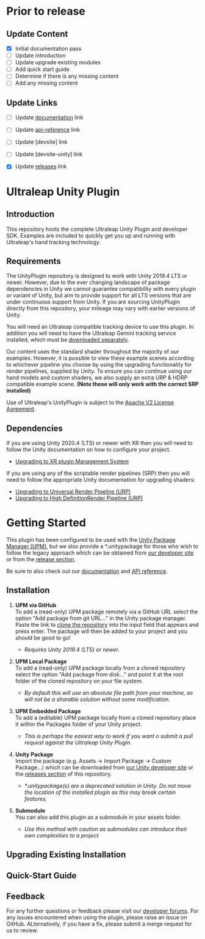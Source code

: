 <!--links-->
[upgrade-urp]: https://docs.unity3d.com/Packages/com.unity.render-pipelines.universal@7.1/manual/upgrading-your-shaders.html "Unity URP Upgrade Documentation"
[upgrade-hdrp]: https://docs.unity3d.com/Packages/com.unity.render-pipelines.high-definition@7.1/manual/Upgrading-To-HDRP.html "Unity HDRP Upgrade Documentation"
[upgrade-xr]: https://docs.unity3d.com/Manual/configuring-project-for-xr.html "Unity XR Upgrade Documentation"
[package-manager]: https://docs.unity3d.com/Manual/Packages.html "Unity Package Manager Documentation"
[apache]: http://www.apache.org/licenses/LICENSE-2.0 "Apache V2 License"

[documentation]: https://docs.ultraleap.com/ "Ultraleap UnityPlugin Documentation"
[api-reference]: https://docs.ultraleap.com/ "Ultraleap UnityPlugin API Reference"
[developer-site]: https://developer.leapmotion.com/ "Ultraleap Developer Site"
[developer-site-unity]: https://developer.leapmotion.com/unity/ "Ultraleap Developer site - Unity"
[releases]: https://github.com/ultraleap/UnityPlugin/releases "UnityPlugin releases"
[developer-forum]: https://forums.leapmotion.com/ "Developer Forum"
[repository-clone-url]: https://github.com/ultraleap/UnityPlugin.git "Clone with HTTPS"



<!--TODO-->
# Prior to release
## Update Content

- [x] Initial documentation pass
- [ ] Update introduction
- [ ] Update upgrade existing modules
- [ ] Add quick start guide
- [ ] Determine if there is any missing content
- [ ] Add any missing content

## Update Links
- [ ] Update [documentation] link
- [ ] Update [api-reference] link
- [ ] Update [devsite] link
- [ ] Update [devsite-unity] link
- [x] Update [releases] link




<!--content-->
# Ultraleap Unity Plugin

## Introduction

This repository hosts the complete Ultraleap Unity Plugin and developer SDK. Examples are included to quickly get you up and running with Ultraleap's hand tracking technology.

## Requirements

The UnityPlugin repository is designed to work with Unity 2019.4 LTS or newer. However, due to the ever changing landscape of package dependencies in Unity we cannot guarantee compatibility with every plugin or variant of Unity, but aim to provide support for all LTS versions that are under continuous support from Unity. If you are sourcing UnityPlugin directly from this repository, your mileage may vary with earlier versions of Unity.

You will need an Ultraleap compatible tracking device to use this plugin. In addition you will need to have the Ultraleap Gemini tracking service installed, which must be [downloaded separately][developer-site].

Our content uses the standard shader throughout the majority of our examples. However, it is possible to view these example scenes according to whichever pipeline you choose by using the upgrading functionality for render pipelines, supplied by Unity.
To ensure you can continue using our hand models and custom shaders, we also supply an extra URP & HDRP compatible example scene. __(Note these will only work with the correct SRP installed)__

Use of Ultraleap's UnityPlugin is subject to the [Apache V2 License Agreement][apache].

## Dependencies

If you are using Unity 2020.4 (LTS) or newer with XR then you will need to follow the Unity documentation on how to configure your project.
  * [Upgrading to XR plugin Management System][upgrade-xr]

If you are using any of the scriptable render pipelines (SRP) then you will need to follow the appropriate Unity documentation for upgrading shaders:
* [Upgrading to Universal Render Pipeline (URP)][upgrade-urp] 
* [Upgrading to High DefinitionRender Pipeline (URP)][upgrade-hdrp]




# Getting Started

This plugin has been configured to be used with the [Unity Package Manager (UPM)][package-manager], but we also provide a \*.unitypackage for those who wish to follow the legacy approach which can be obtained from [our developer site][developer-site-unity] or from the [release section][releases].

Be sure to also check out our [documentation][documentation] and [API reference][api-reference].

## Installation

1. __UPM via GitHub__  
  To add a (read-only) UPM package remotely via a GitHub URL select the option "Add package from git URL…" in the Unity package manager. Paste the link to [clone the repository][repository-clone-url] into the input field that appears and press enter. The package will then be added to your project and you should be good to go! 
    * *Requires Unity 2019.4 (LTS) or newer.*

2. __UPM Local Package__  
  To add a (read-only) UPM package locally from a cloned repository select the option "Add package from disk…" and point it at the root folder of the cloned repository on your file system.
    * *By default this will use an absolute file path from your machine, so will not be a sharable solution without some modification.*

3. __UPM Embedded Package__  
  To add a (editable) UPM package locally from a cloned repository place it within the Packages folder of your Unity project.
    * *This is perhaps the easiest way to work if you want o submit a pull request against the Ultraleap Unity Plugin.*

4. __Unity Package__  
  Import the package (e.g. Assets -> Import Package -> Custom Package...) which can be downloaded from [our Unity developer site][developer-site-unity] or the [releases section][releases] of this repository.     
    * *\*.unitypackage(s) are a deprecated solution in Unity. Do not move the location of the installed plugin as this may break certain features.*

5. __Submodule__  
  You can also add this plugin as a submodule in your assets folder. 
    * *Use this method with caution as submodules can introduce their own complexities to a project*

<!--6. OpenUPM
Add the following scoped registry to Unity (Edit -> Project Settings... -> Package Manager -> Scoped Registries) 
  Name: Ultraleap - OpenUPM
  URL: https://package.openupm.com
  Scope(s): com.ultraleap
  Then select "My Registries" from the package manager and install the Ultraleap Unity plugin.-->


## Upgrading Existing Installation

## Quick-Start Guide

## Feedback

For any further questions or feedback please visit our [developer forums][developer-forum].
For any issues encountered when using the plugin, please raise an issue on GitHub. ALternatively, if you have a fix, please submit a merge request for us to review.